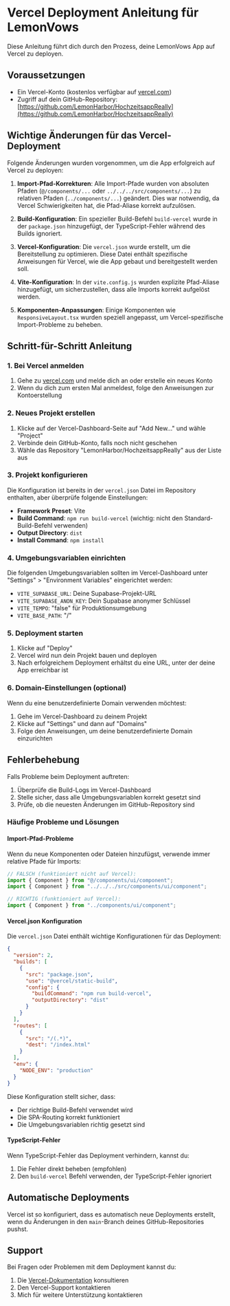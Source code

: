 # Vercel Deployment Anleitung für LemonVows

Diese Anleitung führt dich durch den Prozess, deine LemonVows App auf Vercel zu deployen.

## Voraussetzungen

- Ein Vercel-Konto (kostenlos verfügbar auf [vercel.com](https://vercel.com))
- Zugriff auf dein GitHub-Repository: [https://github.com/LemonHarbor/HochzeitsappReally](https://github.com/LemonHarbor/HochzeitsappReally)

## Wichtige Änderungen für das Vercel-Deployment

Folgende Änderungen wurden vorgenommen, um die App erfolgreich auf Vercel zu deployen:

1. **Import-Pfad-Korrekturen**: Alle Import-Pfade wurden von absoluten Pfaden (`@/components/...` oder `../../../src/components/...`) zu relativen Pfaden (`../components/...`) geändert. Dies war notwendig, da Vercel Schwierigkeiten hat, die Pfad-Aliase korrekt aufzulösen.

2. **Build-Konfiguration**: Ein spezieller Build-Befehl `build-vercel` wurde in der `package.json` hinzugefügt, der TypeScript-Fehler während des Builds ignoriert.

3. **Vercel-Konfiguration**: Die `vercel.json` wurde erstellt, um die Bereitstellung zu optimieren. Diese Datei enthält spezifische Anweisungen für Vercel, wie die App gebaut und bereitgestellt werden soll.

4. **Vite-Konfiguration**: In der `vite.config.js` wurden explizite Pfad-Aliase hinzugefügt, um sicherzustellen, dass alle Imports korrekt aufgelöst werden.

5. **Komponenten-Anpassungen**: Einige Komponenten wie `ResponsiveLayout.tsx` wurden speziell angepasst, um Vercel-spezifische Import-Probleme zu beheben.

## Schritt-für-Schritt Anleitung

### 1. Bei Vercel anmelden

1. Gehe zu [vercel.com](https://vercel.com) und melde dich an oder erstelle ein neues Konto
2. Wenn du dich zum ersten Mal anmeldest, folge den Anweisungen zur Kontoerstellung

### 2. Neues Projekt erstellen

1. Klicke auf der Vercel-Dashboard-Seite auf "Add New..." und wähle "Project"
2. Verbinde dein GitHub-Konto, falls noch nicht geschehen
3. Wähle das Repository "LemonHarbor/HochzeitsappReally" aus der Liste aus

### 3. Projekt konfigurieren

Die Konfiguration ist bereits in der `vercel.json` Datei im Repository enthalten, aber überprüfe folgende Einstellungen:

- **Framework Preset**: Vite
- **Build Command**: `npm run build-vercel` (wichtig: nicht den Standard-Build-Befehl verwenden)
- **Output Directory**: `dist`
- **Install Command**: `npm install`

### 4. Umgebungsvariablen einrichten

Die folgenden Umgebungsvariablen sollten im Vercel-Dashboard unter "Settings" > "Environment Variables" eingerichtet werden:

- `VITE_SUPABASE_URL`: Deine Supabase-Projekt-URL
- `VITE_SUPABASE_ANON_KEY`: Dein Supabase anonymer Schlüssel
- `VITE_TEMPO`: "false" für Produktionsumgebung
- `VITE_BASE_PATH`: "/"

### 5. Deployment starten

1. Klicke auf "Deploy"
2. Vercel wird nun dein Projekt bauen und deployen
3. Nach erfolgreichem Deployment erhältst du eine URL, unter der deine App erreichbar ist

### 6. Domain-Einstellungen (optional)

Wenn du eine benutzerdefinierte Domain verwenden möchtest:

1. Gehe im Vercel-Dashboard zu deinem Projekt
2. Klicke auf "Settings" und dann auf "Domains"
3. Folge den Anweisungen, um deine benutzerdefinierte Domain einzurichten

## Fehlerbehebung

Falls Probleme beim Deployment auftreten:

1. Überprüfe die Build-Logs im Vercel-Dashboard
2. Stelle sicher, dass alle Umgebungsvariablen korrekt gesetzt sind
3. Prüfe, ob die neuesten Änderungen im GitHub-Repository sind

### Häufige Probleme und Lösungen

#### Import-Pfad-Probleme

Wenn du neue Komponenten oder Dateien hinzufügst, verwende immer relative Pfade für Imports:

```typescript
// FALSCH (funktioniert nicht auf Vercel):
import { Component } from "@/components/ui/component";
import { Component } from "../../../src/components/ui/component";

// RICHTIG (funktioniert auf Vercel):
import { Component } from "../components/ui/component";
```

#### Vercel.json Konfiguration

Die `vercel.json` Datei enthält wichtige Konfigurationen für das Deployment:

```json
{
  "version": 2,
  "builds": [
    {
      "src": "package.json",
      "use": "@vercel/static-build",
      "config": {
        "buildCommand": "npm run build-vercel",
        "outputDirectory": "dist"
      }
    }
  ],
  "routes": [
    {
      "src": "/(.*)",
      "dest": "/index.html"
    }
  ],
  "env": {
    "NODE_ENV": "production"
  }
}
```

Diese Konfiguration stellt sicher, dass:
- Der richtige Build-Befehl verwendet wird
- Die SPA-Routing korrekt funktioniert
- Die Umgebungsvariablen richtig gesetzt sind

#### TypeScript-Fehler

Wenn TypeScript-Fehler das Deployment verhindern, kannst du:

1. Die Fehler direkt beheben (empfohlen)
2. Den `build-vercel` Befehl verwenden, der TypeScript-Fehler ignoriert

## Automatische Deployments

Vercel ist so konfiguriert, dass es automatisch neue Deployments erstellt, wenn du Änderungen in den `main`-Branch deines GitHub-Repositories pushst.

## Support

Bei Fragen oder Problemen mit dem Deployment kannst du:

1. Die [Vercel-Dokumentation](https://vercel.com/docs) konsultieren
2. Den Vercel-Support kontaktieren
3. Mich für weitere Unterstützung kontaktieren
